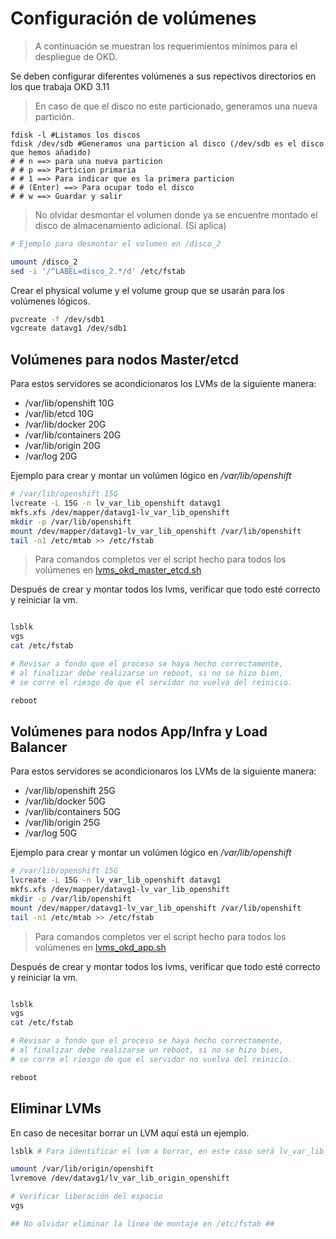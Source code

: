 # Configuración de volúmenes

> A continuación se muestran los requerimientos mínimos para el despliegue de OKD.

Se deben configurar diferentes volúmenes a sus repectivos directorios en los que trabaja OKD 3.11

> En caso de que el disco no este particionado, generamos una nueva partición.

```
fdisk -l #Listamos los discos
fdisk /dev/sdb #Generamos una particion al disco (/dev/sdb es el disco que hemos añadido)
# # n ==> para una nueva particion
# # p ==> Particion primaria
# # 1 ==> Para indicar que es la primera particion
# # (Enter) ==> Para ocupar todo el disco
# # w ==> Guardar y salir
```

> No olvidar desmontar el volumen donde ya se encuentre montado el disco de almacenamiento adicional. (Si aplica)
```sh
# Ejemplo para desmontar el volumen en /disco_2

umount /disco_2
sed -i '/^LABEL=disco_2.*/d' /etc/fstab
```

Crear el physical volume y el volume group que se usarán para los volúmenes lógicos.
```sh
pvcreate -f /dev/sdb1
vgcreate datavg1 /dev/sdb1
```

## Volúmenes para nodos Master/etcd

Para estos servidores se acondicionaros los LVMs de la siguiente manera:

+ /var/lib/openshift 10G
+ /var/lib/etcd 10G
+ /var/lib/docker 20G
+ /var/lib/containers 20G
+ /var/lib/origin 20G
+ /var/log 20G

Ejemplo para crear y montar un volúmen lógico en */var/lib/openshift*

```sh
# /var/lib/openshift 15G
lvcreate -L 15G -n lv_var_lib_openshift datavg1
mkfs.xfs /dev/mapper/datavg1-lv_var_lib_openshift
mkdir -p /var/lib/openshift
mount /dev/mapper/datavg1-lv_var_lib_openshift /var/lib/openshift
tail -n1 /etc/mtab >> /etc/fstab
```
> Para comandos completos ver el script hecho para todos los volúmenes en [lvms_okd_master_etcd.sh](scripts/lvms_okd_master_etcd.sh)

Después de crear y montar todos los lvms, verificar que todo esté correcto y reiniciar la vm.

```sh

lsblk
vgs
cat /etc/fstab

# Revisar a fondo que el proceso se haya hecho correctamente, 
# al finalizar debe realizarse un reboot, si no se hizo bien, 
# se corre el riesgo de que el servidor no vuelva del reinicio.

reboot
```

## Volúmenes para nodos App/Infra y Load Balancer

Para estos servidores se acondicionaros los LVMs de la siguiente manera:

+ /var/lib/openshift 25G
+ /var/lib/docker 50G
+ /var/lib/containers 50G
+ /var/lib/origin 25G
+ /var/log 50G

Ejemplo para crear y montar un volúmen lógico en */var/lib/openshift*

```sh
# /var/lib/openshift 15G
lvcreate -L 15G -n lv_var_lib_openshift datavg1
mkfs.xfs /dev/mapper/datavg1-lv_var_lib_openshift
mkdir -p /var/lib/openshift
mount /dev/mapper/datavg1-lv_var_lib_openshift /var/lib/openshift
tail -n1 /etc/mtab >> /etc/fstab
```
> Para comandos completos ver el script hecho para todos los volúmenes en [lvms_okd_app.sh](scripts/lvms_okd_app.sh)

Después de crear y montar todos los lvms, verificar que todo esté correcto y reiniciar la vm.

```sh

lsblk
vgs
cat /etc/fstab

# Revisar a fondo que el proceso se haya hecho correctamente, 
# al finalizar debe realizarse un reboot, si no se hizo bien, 
# se corre el riesgo de que el servidor no vuelva del reinicio.

reboot
```

## Eliminar LVMs

En caso de necesitar borrar un LVM aquí está un ejemplo.

```sh
lsblk # Para identificar el lvm a borrar, en este caso será lv_var_lib_origin_openshift

umount /var/lib/origin/openshift
lvremove /dev/datavg1/lv_var_lib_origin_openshift

# Verificar liberación del espacio
vgs

## No olvidar eliminar la línea de montaje en /etc/fstab ##
```